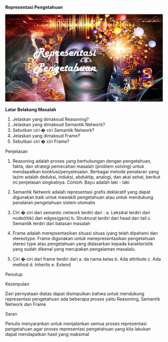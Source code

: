 **Representasi Pengetahuan**

<p align="center">
  	<img src="/image/tugas2.png">

**Latar Belakang Masalah**

1. Jelaskan  yang dimaksud Reasoning?
2. Jelaskan yang dimaksud Semantik Network?
3. Sebutkan  ciri � ciri Semantik Network?
4. Jelaskan  yang dimaksud Frame?
5. Sebutkan  ciri � ciri Frame?

Penjelasan

1. Reasoning adalah proses yang berhubungan dengan pengetahuan, fakta, dan strategi pemecahan masalah (problem solving) untuk mendapatkan konklusi/penyelesaian. Berbagai metode penalaran yang lazim adalah deduksi, induksi, abduktip, analogi, dan akal sehat, berikut ini penjelasan singkatnya. Contoh: Bayu adalah laki - laki

2. Semantik Network adalah representasi grafis deklaratif yang dapat digunakan baik untuk mewakili pengetahuan atau untuk mendukung penalaran pengetahuan sistem otomatis

3. Ciri � ciri dari semantic network terdiri dari :
a. Leksikal terdiri dari node(titik) dan edges(garis)
b. Struktural terdiri dari head dan tail
c. Semantik terdiri dari batasan masalah

4. Frame adalah merepsentasikan situasi situas iyang telah dipahami dan stereotype. Frame digunakan untuk merepresentasikan pengetahuan stereo type atau pengetahuan yang didasarkan kepada karakteristik yang sudah dikenal yang merupakan pengalaman masalalu.
5. Ciri � ciri dari frame terdiri dari
a. da nama kelas
b. Ada attribute
c. Ada method
d. Inherits
e. Extend

Penutup

Kesimpulan

Dari pernyataan diatas dapat disimpulkan bahwa untuk mendukung representasi pengetahuan ada beberapa proses yaitu Reasoning, Semantik Network dan Frame

Saran

Penulis menyarankan untuk menjalankan semua proses representasi pengetahuan agar proses representasi pengetahuan yang kita lakukan dapat mendapatkan hasil yang maksimal